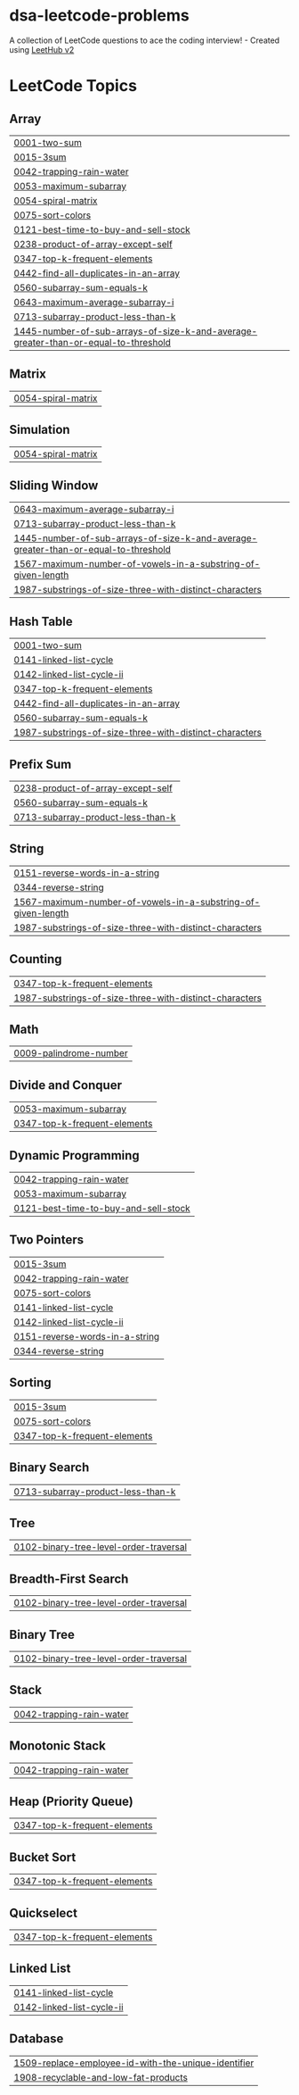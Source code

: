 # dsa-leetcode-problems
A collection of LeetCode questions to ace the coding interview! - Created using [LeetHub v2](https://github.com/arunbhardwaj/LeetHub-2.0)

<!---LeetCode Topics Start-->
# LeetCode Topics
## Array
|  |
| ------- |
| [0001-two-sum](https://github.com/tarunvelagala/dsa-leetcode-problems/tree/master/0001-two-sum) |
| [0015-3sum](https://github.com/tarunvelagala/dsa-leetcode-problems/tree/master/0015-3sum) |
| [0042-trapping-rain-water](https://github.com/tarunvelagala/dsa-leetcode-problems/tree/master/0042-trapping-rain-water) |
| [0053-maximum-subarray](https://github.com/tarunvelagala/dsa-leetcode-problems/tree/master/0053-maximum-subarray) |
| [0054-spiral-matrix](https://github.com/tarunvelagala/dsa-leetcode-problems/tree/master/0054-spiral-matrix) |
| [0075-sort-colors](https://github.com/tarunvelagala/dsa-leetcode-problems/tree/master/0075-sort-colors) |
| [0121-best-time-to-buy-and-sell-stock](https://github.com/tarunvelagala/dsa-leetcode-problems/tree/master/0121-best-time-to-buy-and-sell-stock) |
| [0238-product-of-array-except-self](https://github.com/tarunvelagala/dsa-leetcode-problems/tree/master/0238-product-of-array-except-self) |
| [0347-top-k-frequent-elements](https://github.com/tarunvelagala/dsa-leetcode-problems/tree/master/0347-top-k-frequent-elements) |
| [0442-find-all-duplicates-in-an-array](https://github.com/tarunvelagala/dsa-leetcode-problems/tree/master/0442-find-all-duplicates-in-an-array) |
| [0560-subarray-sum-equals-k](https://github.com/tarunvelagala/dsa-leetcode-problems/tree/master/0560-subarray-sum-equals-k) |
| [0643-maximum-average-subarray-i](https://github.com/tarunvelagala/dsa-leetcode-problems/tree/master/0643-maximum-average-subarray-i) |
| [0713-subarray-product-less-than-k](https://github.com/tarunvelagala/dsa-leetcode-problems/tree/master/0713-subarray-product-less-than-k) |
| [1445-number-of-sub-arrays-of-size-k-and-average-greater-than-or-equal-to-threshold](https://github.com/tarunvelagala/dsa-leetcode-problems/tree/master/1445-number-of-sub-arrays-of-size-k-and-average-greater-than-or-equal-to-threshold) |
## Matrix
|  |
| ------- |
| [0054-spiral-matrix](https://github.com/tarunvelagala/dsa-leetcode-problems/tree/master/0054-spiral-matrix) |
## Simulation
|  |
| ------- |
| [0054-spiral-matrix](https://github.com/tarunvelagala/dsa-leetcode-problems/tree/master/0054-spiral-matrix) |
## Sliding Window
|  |
| ------- |
| [0643-maximum-average-subarray-i](https://github.com/tarunvelagala/dsa-leetcode-problems/tree/master/0643-maximum-average-subarray-i) |
| [0713-subarray-product-less-than-k](https://github.com/tarunvelagala/dsa-leetcode-problems/tree/master/0713-subarray-product-less-than-k) |
| [1445-number-of-sub-arrays-of-size-k-and-average-greater-than-or-equal-to-threshold](https://github.com/tarunvelagala/dsa-leetcode-problems/tree/master/1445-number-of-sub-arrays-of-size-k-and-average-greater-than-or-equal-to-threshold) |
| [1567-maximum-number-of-vowels-in-a-substring-of-given-length](https://github.com/tarunvelagala/dsa-leetcode-problems/tree/master/1567-maximum-number-of-vowels-in-a-substring-of-given-length) |
| [1987-substrings-of-size-three-with-distinct-characters](https://github.com/tarunvelagala/dsa-leetcode-problems/tree/master/1987-substrings-of-size-three-with-distinct-characters) |
## Hash Table
|  |
| ------- |
| [0001-two-sum](https://github.com/tarunvelagala/dsa-leetcode-problems/tree/master/0001-two-sum) |
| [0141-linked-list-cycle](https://github.com/tarunvelagala/dsa-leetcode-problems/tree/master/0141-linked-list-cycle) |
| [0142-linked-list-cycle-ii](https://github.com/tarunvelagala/dsa-leetcode-problems/tree/master/0142-linked-list-cycle-ii) |
| [0347-top-k-frequent-elements](https://github.com/tarunvelagala/dsa-leetcode-problems/tree/master/0347-top-k-frequent-elements) |
| [0442-find-all-duplicates-in-an-array](https://github.com/tarunvelagala/dsa-leetcode-problems/tree/master/0442-find-all-duplicates-in-an-array) |
| [0560-subarray-sum-equals-k](https://github.com/tarunvelagala/dsa-leetcode-problems/tree/master/0560-subarray-sum-equals-k) |
| [1987-substrings-of-size-three-with-distinct-characters](https://github.com/tarunvelagala/dsa-leetcode-problems/tree/master/1987-substrings-of-size-three-with-distinct-characters) |
## Prefix Sum
|  |
| ------- |
| [0238-product-of-array-except-self](https://github.com/tarunvelagala/dsa-leetcode-problems/tree/master/0238-product-of-array-except-self) |
| [0560-subarray-sum-equals-k](https://github.com/tarunvelagala/dsa-leetcode-problems/tree/master/0560-subarray-sum-equals-k) |
| [0713-subarray-product-less-than-k](https://github.com/tarunvelagala/dsa-leetcode-problems/tree/master/0713-subarray-product-less-than-k) |
## String
|  |
| ------- |
| [0151-reverse-words-in-a-string](https://github.com/tarunvelagala/dsa-leetcode-problems/tree/master/0151-reverse-words-in-a-string) |
| [0344-reverse-string](https://github.com/tarunvelagala/dsa-leetcode-problems/tree/master/0344-reverse-string) |
| [1567-maximum-number-of-vowels-in-a-substring-of-given-length](https://github.com/tarunvelagala/dsa-leetcode-problems/tree/master/1567-maximum-number-of-vowels-in-a-substring-of-given-length) |
| [1987-substrings-of-size-three-with-distinct-characters](https://github.com/tarunvelagala/dsa-leetcode-problems/tree/master/1987-substrings-of-size-three-with-distinct-characters) |
## Counting
|  |
| ------- |
| [0347-top-k-frequent-elements](https://github.com/tarunvelagala/dsa-leetcode-problems/tree/master/0347-top-k-frequent-elements) |
| [1987-substrings-of-size-three-with-distinct-characters](https://github.com/tarunvelagala/dsa-leetcode-problems/tree/master/1987-substrings-of-size-three-with-distinct-characters) |
## Math
|  |
| ------- |
| [0009-palindrome-number](https://github.com/tarunvelagala/dsa-leetcode-problems/tree/master/0009-palindrome-number) |
## Divide and Conquer
|  |
| ------- |
| [0053-maximum-subarray](https://github.com/tarunvelagala/dsa-leetcode-problems/tree/master/0053-maximum-subarray) |
| [0347-top-k-frequent-elements](https://github.com/tarunvelagala/dsa-leetcode-problems/tree/master/0347-top-k-frequent-elements) |
## Dynamic Programming
|  |
| ------- |
| [0042-trapping-rain-water](https://github.com/tarunvelagala/dsa-leetcode-problems/tree/master/0042-trapping-rain-water) |
| [0053-maximum-subarray](https://github.com/tarunvelagala/dsa-leetcode-problems/tree/master/0053-maximum-subarray) |
| [0121-best-time-to-buy-and-sell-stock](https://github.com/tarunvelagala/dsa-leetcode-problems/tree/master/0121-best-time-to-buy-and-sell-stock) |
## Two Pointers
|  |
| ------- |
| [0015-3sum](https://github.com/tarunvelagala/dsa-leetcode-problems/tree/master/0015-3sum) |
| [0042-trapping-rain-water](https://github.com/tarunvelagala/dsa-leetcode-problems/tree/master/0042-trapping-rain-water) |
| [0075-sort-colors](https://github.com/tarunvelagala/dsa-leetcode-problems/tree/master/0075-sort-colors) |
| [0141-linked-list-cycle](https://github.com/tarunvelagala/dsa-leetcode-problems/tree/master/0141-linked-list-cycle) |
| [0142-linked-list-cycle-ii](https://github.com/tarunvelagala/dsa-leetcode-problems/tree/master/0142-linked-list-cycle-ii) |
| [0151-reverse-words-in-a-string](https://github.com/tarunvelagala/dsa-leetcode-problems/tree/master/0151-reverse-words-in-a-string) |
| [0344-reverse-string](https://github.com/tarunvelagala/dsa-leetcode-problems/tree/master/0344-reverse-string) |
## Sorting
|  |
| ------- |
| [0015-3sum](https://github.com/tarunvelagala/dsa-leetcode-problems/tree/master/0015-3sum) |
| [0075-sort-colors](https://github.com/tarunvelagala/dsa-leetcode-problems/tree/master/0075-sort-colors) |
| [0347-top-k-frequent-elements](https://github.com/tarunvelagala/dsa-leetcode-problems/tree/master/0347-top-k-frequent-elements) |
## Binary Search
|  |
| ------- |
| [0713-subarray-product-less-than-k](https://github.com/tarunvelagala/dsa-leetcode-problems/tree/master/0713-subarray-product-less-than-k) |
## Tree
|  |
| ------- |
| [0102-binary-tree-level-order-traversal](https://github.com/tarunvelagala/dsa-leetcode-problems/tree/master/0102-binary-tree-level-order-traversal) |
## Breadth-First Search
|  |
| ------- |
| [0102-binary-tree-level-order-traversal](https://github.com/tarunvelagala/dsa-leetcode-problems/tree/master/0102-binary-tree-level-order-traversal) |
## Binary Tree
|  |
| ------- |
| [0102-binary-tree-level-order-traversal](https://github.com/tarunvelagala/dsa-leetcode-problems/tree/master/0102-binary-tree-level-order-traversal) |
## Stack
|  |
| ------- |
| [0042-trapping-rain-water](https://github.com/tarunvelagala/dsa-leetcode-problems/tree/master/0042-trapping-rain-water) |
## Monotonic Stack
|  |
| ------- |
| [0042-trapping-rain-water](https://github.com/tarunvelagala/dsa-leetcode-problems/tree/master/0042-trapping-rain-water) |
## Heap (Priority Queue)
|  |
| ------- |
| [0347-top-k-frequent-elements](https://github.com/tarunvelagala/dsa-leetcode-problems/tree/master/0347-top-k-frequent-elements) |
## Bucket Sort
|  |
| ------- |
| [0347-top-k-frequent-elements](https://github.com/tarunvelagala/dsa-leetcode-problems/tree/master/0347-top-k-frequent-elements) |
## Quickselect
|  |
| ------- |
| [0347-top-k-frequent-elements](https://github.com/tarunvelagala/dsa-leetcode-problems/tree/master/0347-top-k-frequent-elements) |
## Linked List
|  |
| ------- |
| [0141-linked-list-cycle](https://github.com/tarunvelagala/dsa-leetcode-problems/tree/master/0141-linked-list-cycle) |
| [0142-linked-list-cycle-ii](https://github.com/tarunvelagala/dsa-leetcode-problems/tree/master/0142-linked-list-cycle-ii) |
## Database
|  |
| ------- |
| [1509-replace-employee-id-with-the-unique-identifier](https://github.com/tarunvelagala/dsa-leetcode-problems/tree/master/1509-replace-employee-id-with-the-unique-identifier) |
| [1908-recyclable-and-low-fat-products](https://github.com/tarunvelagala/dsa-leetcode-problems/tree/master/1908-recyclable-and-low-fat-products) |
<!---LeetCode Topics End-->